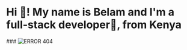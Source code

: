 <h1 align="left">Hi 👋! My name is Belam and I'm a full-stack developer🚀, from Kenya</h1>
###
<img src="https://i.pinimg.com/originals/59/0e/10/590e1099ee777de3f55e5c941d940921.gif" alt="ERROR 404" />


###
